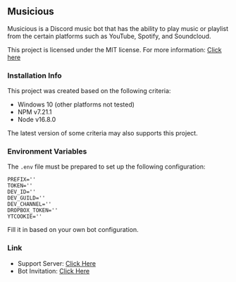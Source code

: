 ## **Musicious**
Musicious is a Discord music bot that has the ability to play music or playlist from the certain platforms such as YouTube, Spotify, and Soundcloud.

This project is licensed under the MIT license. For more information: [Click here](https://github.com/Zlarex/Musicious/blob/main/LICENSE)

### **Installation Info**
This project was created based on the following criteria:
- Windows 10 (other platforms not tested)
- NPM v7.21.1
- Node v16.8.0

The latest version of some criteria may also supports this project.

### **Environment Variables**
The `.env` file must be prepared to set up the following configuration:
```
PREFIX=''
TOKEN=''
DEV_ID=''
DEV_GUILD=''
DEV_CHANNEL=''
DROPBOX_TOKEN=''
YTCOOKIE=''
```
Fill it in based on your own bot configuration.

### **Link**
- Support Server: [Click Here](https://discord.gg/UDSSGat9Kj)
- Bot Invitation: [Click Here](https://discord.com/api/oauth2/authorize?client_id=931014951500390540&permissions=137505293120&scope=bot)
